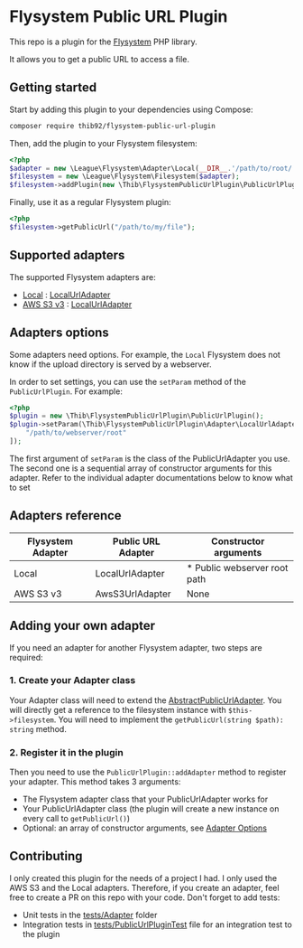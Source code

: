 # Flysystem Public URL Plugin

This repo is a plugin for the [Flysystem](https://flysystem.thephpleague.com/docs/) PHP library.

It allows you to get a public URL to access a file.

## Getting started

Start by adding this plugin to your dependencies using Compose:
```bash
composer require thib92/flysystem-public-url-plugin
```

Then, add the plugin to your Flysystem filesystem:

```php
<?php
$adapter = new \League\Flysystem\Adapter\Local(__DIR__.'/path/to/root/');
$filesystem = new \League\Flysystem\Filesystem($adapter);
$filesystem->addPlugin(new \Thib\FlysystemPublicUrlPlugin\PublicUrlPlugin);
```

Finally, use it as a regular Flysystem plugin:

```php
<?php
$filesystem->getPublicUrl("/path/to/my/file");
```

## Supported adapters

The supported Flysystem adapters are:
* [Local](https://flysystem.thephpleague.com/docs/adapter/local/) : [LocalUrlAdapter](./src/Adapter/LocalUrlAdapter.php)
* [AWS S3 v3](https://flysystem.thephpleague.com/docs/adapter/aws-s3/) : [LocalUrlAdapter](./src/Adapter/AwsS3UrlAdapter.php)

## Adapters options

Some adapters need options.
For example, the `Local` Flysystem does not know if the upload directory is served by a webserver.

In order to set settings, you can use the `setParam` method of the `PublicUrlPlugin`. For example:
```php
<?php
$plugin = new \Thib\FlysystemPublicUrlPlugin\PublicUrlPlugin();
$plugin->setParam(\Thib\FlysystemPublicUrlPlugin\Adapter\LocalUrlAdapter::class, [
    "/path/to/webserver/root"
]);
```

The first argument of `setParam` is the class of the PublicUrlAdapter you use.<br>
The second one is a sequential array of constructor arguments for this adapter.
Refer to the individual adapter documentations below to know what to set

## Adapters reference

| Flysystem Adapter | Public URL Adapter | Constructor arguments        |
|-------------------|--------------------|------------------------------|
| Local             | LocalUrlAdapter    | * Public webserver root path |
| AWS S3 v3         | AwsS3UrlAdapter    | None                         |

## Adding your own adapter

If you need an adapter for another Flysystem adapter, two steps are required:

### 1. Create your Adapter class

Your Adapter class will need to extend the [AbstractPublicUrlAdapter](./src/Adapter/AbstractPublicUrlAdapter.php).
You will directly get a reference to the filesystem instance with `$this->filesystem`.
You will need to implement the `getPublicUrl(string $path): string` method.

### 2. Register it in the plugin

Then you need to use the `PublicUrlPlugin::addAdapter` method to register your adapter.
This method takes 3 arguments:
* The Flysystem adapter class that your PublicUrlAdapter works for
* Your PublicUrlAdapter class (the plugin will create a new instance on every call to `getPublicUrl()`)
* Optional: an array of constructor arguments, see [Adapter Options](#adapters-options)

## Contributing

I only created this plugin for the needs of a project I had. I only used the AWS S3 and the Local adapters.
Therefore, if you create an adapter, feel free to create a PR on this repo with your code.
Don't forget to add tests:
* Unit tests in the [tests/Adapter](./tests/Adapter) folder
* Integration tests in [tests/PublicUrlPluginTest](./tests/PublicUrlPluginTest.php) file for an integration test to the plugin